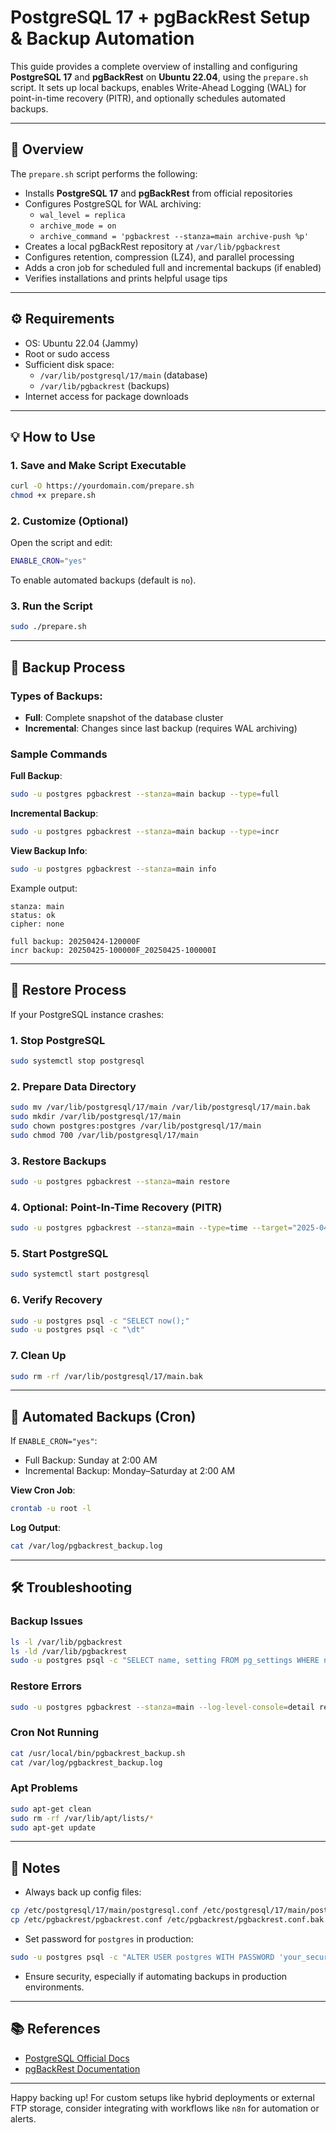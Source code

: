 # PostgreSQL 17 + pgBackRest Setup & Backup Automation

This guide provides a complete overview of installing and configuring **PostgreSQL 17** and **pgBackRest** on **Ubuntu 22.04**, using the `prepare.sh` script. It sets up local backups, enables Write-Ahead Logging (WAL) for point-in-time recovery (PITR), and optionally schedules automated backups.

---

## 📘 Overview

The `prepare.sh` script performs the following:

- Installs **PostgreSQL 17** and **pgBackRest** from official repositories
- Configures PostgreSQL for WAL archiving:
  - `wal_level = replica`
  - `archive_mode = on`
  - `archive_command = 'pgbackrest --stanza=main archive-push %p'`
- Creates a local pgBackRest repository at `/var/lib/pgbackrest`
- Configures retention, compression (LZ4), and parallel processing
- Adds a cron job for scheduled full and incremental backups (if enabled)
- Verifies installations and prints helpful usage tips

---

## ⚙️ Requirements

- OS: Ubuntu 22.04 (Jammy)
- Root or sudo access
- Sufficient disk space:
  - `/var/lib/postgresql/17/main` (database)
  - `/var/lib/pgbackrest` (backups)
- Internet access for package downloads

---

## 💡 How to Use

### 1. Save and Make Script Executable
```bash
curl -O https://yourdomain.com/prepare.sh
chmod +x prepare.sh
```

### 2. Customize (Optional)
Open the script and edit:
```bash
ENABLE_CRON="yes"
```
To enable automated backups (default is `no`).

### 3. Run the Script
```bash
sudo ./prepare.sh
```

---

## 🔁 Backup Process

### Types of Backups:
- **Full**: Complete snapshot of the database cluster
- **Incremental**: Changes since last backup (requires WAL archiving)

### Sample Commands

**Full Backup**:
```bash
sudo -u postgres pgbackrest --stanza=main backup --type=full
```

**Incremental Backup**:
```bash
sudo -u postgres pgbackrest --stanza=main backup --type=incr
```

**View Backup Info**:
```bash
sudo -u postgres pgbackrest --stanza=main info
```

Example output:
```
stanza: main
status: ok
cipher: none

full backup: 20250424-120000F
incr backup: 20250425-100000F_20250425-100000I
```

---

## 🔄 Restore Process

If your PostgreSQL instance crashes:

### 1. Stop PostgreSQL
```bash
sudo systemctl stop postgresql
```

### 2. Prepare Data Directory
```bash
sudo mv /var/lib/postgresql/17/main /var/lib/postgresql/17/main.bak
sudo mkdir /var/lib/postgresql/17/main
sudo chown postgres:postgres /var/lib/postgresql/17/main
sudo chmod 700 /var/lib/postgresql/17/main
```

### 3. Restore Backups
```bash
sudo -u postgres pgbackrest --stanza=main restore
```

### 4. Optional: Point-In-Time Recovery (PITR)
```bash
sudo -u postgres pgbackrest --stanza=main --type=time --target="2025-04-25 11:59:00" restore
```

### 5. Start PostgreSQL
```bash
sudo systemctl start postgresql
```

### 6. Verify Recovery
```bash
sudo -u postgres psql -c "SELECT now();"
sudo -u postgres psql -c "\dt"
```

### 7. Clean Up
```bash
sudo rm -rf /var/lib/postgresql/17/main.bak
```

---

## 📅 Automated Backups (Cron)

If `ENABLE_CRON="yes"`:
- Full Backup: Sunday at 2:00 AM
- Incremental Backup: Monday–Saturday at 2:00 AM

**View Cron Job**:
```bash
crontab -u root -l
```

**Log Output**:
```bash
cat /var/log/pgbackrest_backup.log
```

---

## 🛠 Troubleshooting

### Backup Issues
```bash
ls -l /var/lib/pgbackrest
ls -ld /var/lib/pgbackrest
sudo -u postgres psql -c "SELECT name, setting FROM pg_settings WHERE name IN ('wal_level', 'archive_mode', 'archive_command');"
```

### Restore Errors
```bash
sudo -u postgres pgbackrest --stanza=main --log-level-console=detail restore
```

### Cron Not Running
```bash
cat /usr/local/bin/pgbackrest_backup.sh
cat /var/log/pgbackrest_backup.log
```

### Apt Problems
```bash
sudo apt-get clean
sudo rm -rf /var/lib/apt/lists/*
sudo apt-get update
```

---

## 📝 Notes

- Always back up config files:
```bash
cp /etc/postgresql/17/main/postgresql.conf /etc/postgresql/17/main/postgresql.conf.bak
cp /etc/pgbackrest/pgbackrest.conf /etc/pgbackrest/pgbackrest.conf.bak 2>/dev/null || true
```
- Set password for `postgres` in production:
```bash
sudo -u postgres psql -c "ALTER USER postgres WITH PASSWORD 'your_secure_password';"
```
- Ensure security, especially if automating backups in production environments.

---

## 📚 References
- [PostgreSQL Official Docs](https://www.postgresql.org/docs/)
- [pgBackRest Documentation](https://pgbackrest.org/)

---

Happy backing up! For custom setups like hybrid deployments or external FTP storage, consider integrating with workflows like `n8n` for automation or alerts.

